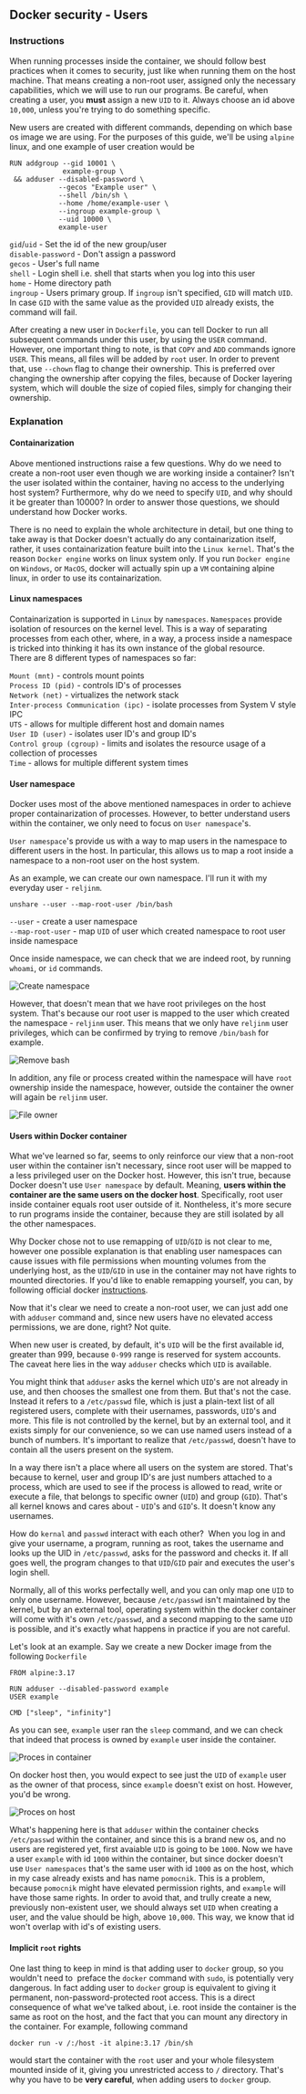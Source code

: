 ## Docker security - Users

### Instructions

When running processes inside the container, we should follow best practices when it comes to security, just like when running them on the host machine. That means creating a non-root user, assigned only the necessary capabilities, which we will use to run our programs. Be careful, when creating a user, you **must** assign a new `UID` to it. Always choose an id above `10,000`, unless you're trying to do something specific. 

New users are created with different commands, depending on which base os image we are using. For the purposes of this guide, we'll be using `alpine` linux, and one example of user creation would be
```
RUN addgroup --gid 10001 \
             example-group \
 && adduser --disabled-password \
            --gecos "Example user" \
            --shell /bin/sh \
            --home /home/example-user \
            --ingroup example-group \
            --uid 10000 \
            example-user
```

`gid`/`uid` - Set the id of the new group/user \
`disable-password` - Don't assign a password \
`gecos` - User's full name \
`shell` - Login shell i.e. shell that starts when you log into this user \
`home` - Home directory path \
`ingroup` - Users primary group. If `ingroup` isn't specified, `GID` will match `UID`. In case `GID` with the same value as the provided `UID` already exists, the command will fail.

After creating a new user in `Dockerfile`, you can tell Docker to run all subsequent commands under this user, by using the `USER` command. However, one important thing to note, is that `COPY` and `ADD` commands ignore `USER`. This means, all files will be added by `root` user. In order to prevent that, use `--chown` flag to change their ownership. This is preferred over changing the ownership after copying the files, because of Docker layering system, which will double the size of copied files, simply for changing their ownership.

### Explanation

#### Containarization

Above mentioned instructions raise a few questions. Why do we need to create a non-root user even though we are working inside a container? Isn't the user isolated within the container, having no access to the underlying host system? Furthermore, why do we need to specify `UID`, and why should it be greater than 10000? In order to answer those questions, we should understand how Docker works.

There is no need to explain the whole architecture in detail, but one thing to take away is that Docker doesn't actually do any containarization itself, rather, it uses containarization feature built into the `Linux kernel`. That's the reason `Docker engine` works on linux system only. If you run `Docker engine` on `Windows`, or `MacOS`, docker will actually spin up a `VM` containing alpine linux, in order to use its containarization.

#### Linux namespaces

Containarization is supported in `Linux` by `namespaces`. `Namespaces` provide isolation of resources on the kernel level. This is a way of separating processes from each other, where, in a way, a process inside a namespace is tricked into thinking it has its own instance of the global resource. \
There are 8 different types of namespaces so far:

`Mount (mnt)` - controls mount points \
`Process ID (pid)` - controls ID's of processes \
`Network (net)` - virtualizes the network stack \
`Inter-process Communication (ipc)` - isolate processes from System V style IPC \
`UTS` - allows for multiple different host and domain names \
`User ID (user)` - isolates user ID's and group ID's \
`Control group (cgroup)` - limits and isolates the resource usage of a collection of processes \
`Time` - allows for multiple different system times

#### User namespace

Docker uses most of the above mentioned namespaces in order to achieve proper containarization of processes. However, to better understand users within the container, we only need to focus on `User namespace`'s.

`User namespace`'s provide us with a way to map users in the namespace to different users in the host. In particular, this allows us to map a root inside a namespace to a non-root user on the host system.

As an example, we can create our own namespace. I'll run it with my everyday user - `reljinm`.
```
unshare --user --map-root-user /bin/bash
```
`--user` - create a user namespace \
`--map-root-user` - map `UID` of user which created namespace to root user inside namespace

Once inside namespace, we can check that we are indeed root, by running `whoami`, or `id` commands. 

![Create namespace](https://github.com/reljadev/docker-users/blob/master/create-namespace.png?raw=true)

However, that doesn't mean that we have root privileges on the host system. That's because our root user is mapped to the user which created the namespace - `reljinm` user. This means that we only have `reljinm` user privileges, which can be confirmed by trying to remove `/bin/bash` for example.

![Remove bash](https://github.com/reljadev/docker-users/blob/master/remove-bash.png?raw=true)

In addition, any file or process created within the namespace will have `root` ownership inside the namespace, however, outside the container the owner will again be `reljinm` user.

![File owner](https://github.com/reljadev/docker-users/blob/master/file-owner-2.png?raw=true)

#### Users within Docker container

What we've learned so far, seems to only reinforce our view that a non-root user within the container isn't necessary, since root user will be mapped to a less privileged user on the Docker host. However, this isn't true, because Docker doesn't use `User namespace` by default. Meaning, **users within the container are the same users on the docker host**. Specifically, root user inside container equals root user outside of it. Nontheless, it's more secure to run programs inside the container, because they are still isolated by all the other namespaces.

Why Docker chose not to use remapping of `UID`/`GID` is not clear to me, however one possible explanation is that enabling user namespaces can cause issues with file permissions when mounting volumes from the underlying host, as the `UID`/`GID` in use in the container may not have rights to mounted directories. If you'd like to enable remapping yourself, you can, by following official docker [instructions](https://docs.docker.com/engine/security/userns-remap/).

Now that it's clear we need to create a non-root user, we can just add one with `adduser` command and, since new users have no elevated access permissions, we are done, right? Not quite.

When new user is created, by default, it's `UID` will be the first available id, greater than 999, because `0-999` range is reserved for system accounts. The caveat here lies in the way `adduser` checks which `UID` is available.

You might think that `adduser` asks the kernel which `UID`'s are not already in use, and then chooses the smallest one from them. But that's not the case. Instead it refers to a `/etc/passwd` file, which is just a plain-text list of all registered users, complete with their usernames, passwords, `UID`'s and more. This file is not controlled by the kernel, but by an external tool, and it exists simply for our convenience, so we can use named users instead of a bunch of numbers. It's important to realize that `/etc/passwd`, doesn't have to contain all the users present on the system.

In a way there isn't a place where all users on the system are stored. That's because to kernel, user and group ID's are just numbers attached to a process, which are used to see if the process is allowed to read, write or execute a file, that belongs to specific owner (`UID`) and group (`GID`). That's all kernel knows and cares about - `UID`'s and `GID`'s. It doesn't know any usernames.

How do `kernal` and `passwd` interact with each other?  When you log in and give your username, a program, running as root, takes the username and looks up the UID in `/etc/passwd`, asks for the password and checks it. If all goes well, the program changes to that `UID`/`GID` pair and executes the user's login shell.

Normally, all of this works perfectally well, and you can only map one `UID` to only one username. However, because `/etc/passwd` isn't maintained by the kernel, but by an external tool, operating system within the docker container will come with it's own `/etc/passwd`, and a second mapping to the same `UID` is possible, and it's exactly what happens in practice if you are not careful.

Let's look at an example. Say we create a new Docker image from the following `Dockerfile`
```
FROM alpine:3.17

RUN adduser --disabled-password example
USER example

CMD ["sleep", "infinity"]
```
As you can see, `example` user ran the `sleep` command, and we can check that indeed that process is owned by `example` user inside the container.

![Proces in container](https://github.com/reljadev/docker-users/blob/master/process-in-container-2.png?raw=true)

On docker host then, you would expect to see just the `UID` of `example` user as the owner of that process, since `example` doesn't exist on host. However, you'd be wrong.

![Proces on host](https://github.com/reljadev/docker-users/blob/master/process-on-host.png?raw=true)

What's happening here is that `adduser` within the container checks `/etc/passwd` within the container, and since this is a brand new os, and no users are registered yet, first avaiable `UID` is going to be `1000`. Now we have a user `example` with id `1000` within the container, but since docker doesn't use `User namespaces` that's the same user with id `1000` as on the host, which in my case already exists and has name `pomocnik`. This is a problem, because `pomocnik` might have elevated permission rights, and `example` will have those same rights. In order to avoid that, and trully create a new, previously non-existent user, we should always set `UID` when creating a user, and the value should be high, above `10,000`. This way, we know that id won't overlap with id's of existing users.

#### Implicit `root` rights

One last thing to keep in mind is that adding user to `docker` group, so you wouldn't need to  preface the `docker` command with `sudo`, is potentially very dangerous. In fact adding user to `docker` group is equivalent to giving it permanent, non-password-protected root access. This is a direct consequence of what we've talked about, i.e. root inside the container is the same as root on the host, and the fact that you can mount any directory in the container. For example, following command
```
docker run -v /:/host -it alpine:3.17 /bin/sh
```
would start the container with the `root` user and your whole filesystem mounted inside of it, giving you unrestricted access to `/` directory. That's why you have to be **very careful**, when adding users to `docker` group.
